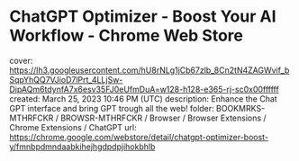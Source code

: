 # ChatGPT Optimizer - Boost Your AI Workflow - Chrome Web Store

cover: https://lh3.googleusercontent.com/hU8rNLg1jCb67zlb_8Cn2tN4ZAGWvif_bSqpYhQQ7VJioD7lPrt_4LLjSw-DipAQm6tdynfA7x6esv35FJ0eUfmDuA=w128-h128-e365-rj-sc0x00ffffff
created: March 25, 2023 10:46 PM (UTC)
description: Enhance the Chat GPT interface and bring GPT trough all the web!
folder: BOOKMRKS-MTHRFCKR / BROWSR-MTHRFCKR / Browser / Browser Extensions / Chrome Extensions / ChatGPT
url: https://chrome.google.com/webstore/detail/chatgpt-optimizer-boost-y/fmnbpdmndaabkihejhgdpdpjihokbhlb
